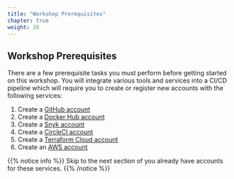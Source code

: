 ```yaml
---
title: "Workshop Prerequisites"
chapter: true
weight: 16
---
```


## Workshop Prerequisites

There are a few prerequisite tasks you must perform before getting started on this workshop. You will integrate various tools and services into a CI/CD pipeline which will require you to create or register new accounts with the following services:

1. Create a [GitHub account][1]
1. Create a [Docker Hub account][2]
1. Create a [Snyk account][3]
1. Create a [CircleCI account][4]
1. Create a [Terraform Cloud account][5]
1. Create an [AWS account][6]

<!-- 1. Create a Cloud9 IDE Workspace -->

<!-- URL Links index -->
[1]: https://github.com/
[2]: https://hub.docker.com/signup
[3]: https://app.snyk.io/login
[4]: https://circleci.com/signup/?utm_medium=partner&utm_source=aws&utm_campaign=aws-modernization-workshop&utm_content=aws-modernization-workshop
[5]: https://app.terraform.io/signup/account
[6]: https://aws.amazon.com/free/

{{% notice info %}}
Skip to the next section of you already have accounts for these services.
{{% /notice %}}